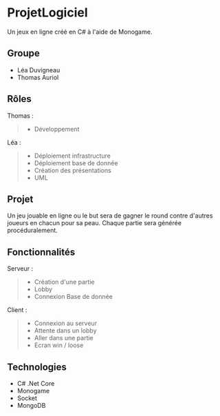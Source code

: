 # ProjetLogiciel
Un jeux en ligne créé en C# à l'aide de Monogame.

## Groupe
- Léa Duvigneau
- Thomas Auriol

## Rôles
Thomas :
>- Développement

Léa :
>- Déploiement infrastructure
>- Déploiement base de donnée
>- Création des présentations
>- UML

## Projet
Un jeu jouable en ligne ou le but sera de gagner le round contre d'autres joueurs en chacun pour sa peau.
Chaque partie sera générée procéduralement.

## Fonctionnalités
Serveur :
>- Création d'une partie
>- Lobby
>- Connexion Base de donnée

Client :
>- Connexion au serveur
>- Attente dans un lobby
>- Aller dans une partie
>- Ecran win / loose


## Technologies
- C# .Net Core
- Monogame
- Socket
- MongoDB